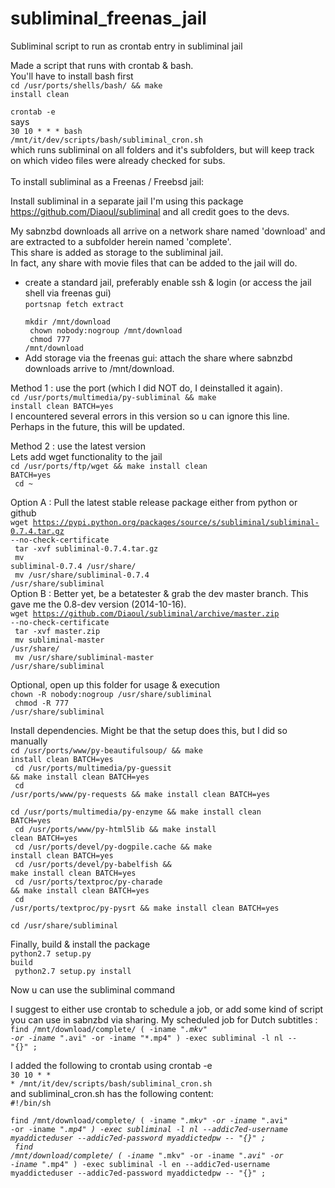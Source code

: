 subliminal_freenas_jail
=======================

Subliminal script to run as crontab entry in subliminal jail<br>

Made a script that runs with crontab & bash.<br>
You'll have to install bash first<br>
<code>cd /usr/ports/shells/bash/ && make install clean</code>

<code>crontab -e</code><br>
says<br>
<code>30 10 * * * bash /mnt/it/dev/scripts/bash/subliminal_cron.sh</code><br>
which runs subliminal on all folders and it's subfolders, but will keep track on which video files were already checked for subs.<br>
<br>
To install subliminal as a Freenas / Freebsd jail:

Install subliminal in a separate jail
I'm using this package <url>https://github.com/Diaoul/subliminal</url> and all credit goes to the devs.

My sabnzbd downloads all arrive on a network share named 'download' and are extracted to a subfolder herein named 'complete'.<br>
This share is added as storage to the subliminal jail.<br>
In fact, any share with movie files that can be added to the jail will do.<br>

- create a standard jail, preferably enable ssh & login (or access the jail shell via freenas gui)<br>
<code>portsnap fetch extract<br>
mkdir /mnt/download<br>
chown nobody:nogroup /mnt/download<br>
chmod 777 /mnt/download</code><br>
- Add storage via the freenas gui: attach the share where sabnzbd downloads arrive to /mnt/download.<br>

Method 1 : use the port (which I did NOT do, I deinstalled it again).<br>
<code>cd /usr/ports/multimedia/py-subliminal && make install clean BATCH=yes</code><br>
I encountered several errors in this version so u can ignore this line.<br>
Perhaps in the future, this will be updated.<br>

Method 2 : use the latest version<br>
Lets add wget functionality to the jail<br>
<code>cd /usr/ports/ftp/wget && make install clean BATCH=yes<br>
cd ~</code><br>

Option A : Pull the latest stable release package either from python or github<br>
<code>wget https://pypi.python.org/packages/source/s/subliminal/subliminal-0.7.4.tar.gz --no-check-certificate<br>
tar -xvf subliminal-0.7.4.tar.gz<br>
mv subliminal-0.7.4 /usr/share/<br>
mv /usr/share/subliminal-0.7.4 /usr/share/subliminal</code><br>
Option B : Better yet, be a betatester & grab the dev master branch. This gave me the 0.8-dev version (2014-10-16).<br>
<code>wget https://github.com/Diaoul/subliminal/archive/master.zip --no-check-certificate<br>
tar -xvf master.zip<br>
mv subliminal-master /usr/share/<br>
mv /usr/share/subliminal-master /usr/share/subliminal</code><br>

Optional, open up this folder for usage & execution<br>
<code>chown -R nobody:nogroup /usr/share/subliminal<br>
chmod -R 777 /usr/share/subliminal</code><br>

Install dependencies. Might be that the setup does this, but I did so manually<br>
<code>cd /usr/ports/www/py-beautifulsoup/ && make install clean BATCH=yes<br>
cd /usr/ports/multimedia/py-guessit && make install clean BATCH=yes<br>
cd /usr/ports/www/py-requests && make install clean BATCH=yes<br>
cd /usr/ports/multimedia/py-enzyme && make install clean BATCH=yes<br>
cd /usr/ports/www/py-html5lib && make install clean BATCH=yes<br>
cd /usr/ports/devel/py-dogpile.cache && make install clean BATCH=yes<br>
cd /usr/ports/devel/py-babelfish && make install clean BATCH=yes<br>
cd /usr/ports/textproc/py-charade && make install clean BATCH=yes<br>
cd /usr/ports/textproc/py-pysrt && make install clean BATCH=yes<br>
cd /usr/share/subliminal</code><br>

Finally, build & install the package<br>
<code>python2.7 setup.py build<br>
python2.7 setup.py install</code><br>

Now u can use the subliminal command<br>

I suggest to either use crontab to schedule a job, or add some kind of script you can use in sabnzbd via sharing.
My scheduled job for Dutch subtitles :<br>
<code>find /mnt/download/complete/ \( -iname "*.mkv" -or -iname "*.avi" -or -iname "*.mp4" \) -exec subliminal -l nl -- "{}" \;</code><br>

I added the following to crontab using crontab -e<br>
<code>30 10 * * * /mnt/it/dev/scripts/bash/subliminal_cron.sh</code><br>
and subliminal_cron.sh has the following content:<br>
<code>#!/bin/sh<br>
find /mnt/download/complete/ \( -iname "*.mkv" -or -iname "*.avi" -or -iname "*.mp4" \) -exec subliminal -l nl
--addic7ed-username myaddicteduser --addic7ed-password myaddictedpw -- "{}" \;<br>
find /mnt/download/complete/ \( -iname "*.mkv" -or -iname "*.avi" -or -iname "*.mp4" \) -exec subliminal -l en
--addic7ed-username myaddicteduser --addic7ed-password myaddictedpw -- "{}" \;</code><br>

